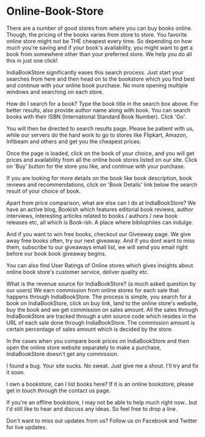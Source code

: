 # Online-Book-Store
There are a number of good stores from where you can buy books online. Though, the pricing of the books varies from store to store. You favorite online store might not be THE cheapest every time. So depending on how much you're saving and if your book's availability, you might want to get a book from somewhere other than your preferred store. We help you do all this in just one click!

IndiaBookStore significantly eases this search process. Just start your searches from here and then head on to the bookstore which you find best and continue with your online book purchase. No more opening multiple windows and searching on each store.

How do I search for a book?
Type the book title in the search box above. For better results, also provide author name along with book. You can search books with their ISBN (International Standard Book Number). Click 'Go'.

You will then be directed to search results page. Please be patient with us, while our servers do the hard work to go to stores like Flipkart, Amazon, Infibeam and others and get you the cheapest prices.

Once the page is loaded, click on the book of your choice, and you will get prices and availability from all the online book stores listed on our site. Click on 'Buy' button for the store you like, and continue with your purchase.

If you are looking for more details on the book like book description, book reviews and recommendations, click on 'Book Details' link below the search result of your choice of book.

Apart from price comparison, what are else can I do at IndiaBookStore?
We have an active blog, Bookish which features editorial book reviews, author interviews, interesting articles related to books / authors / new book releases etc, all which is Book-ish. A place where bibliophiles can indulge.

And if you want to win free books, checkout our Giveaway page. We give away free books often, try our next giveaway. And if you dont want to miss them, subscribe to our giveaways email list, we will send you email right before our book book giveaway begins.

You can also find User Ratings of Online stores which gives insights about online book store's customer service, deliver quality etc.

What is the revenue source for IndiaBookStore?
(a much asked question by our users)
We earn commission from online stores for each sale that happens through IndiaBookStore. The process is simple, you search for a book on IndiaBookStore, click on buy link, land to the online store's website, buy the book and we get commission on sales amount. All the sales through IndiaBookStore are tracked through a utm source code which resides in the URL of each sale done through IndiaBookStore. The commission amount is certain percentage of sales amount which is decided by the store.

In the cases when you compare book prices on IndiaBookStore and then open the online store website separately to make a purchase, IndiaBookStore doesn't get any commission.

I found a bug. Your site sucks.
No sweat. Just give me a shout. I'll try and fix it soon.

I own a bookstore, can I list books here?
If it is an online bookstore, please get in touch through the contact us page.

If you're an offline bookstore, I may not be able to help much right now.. but I'd still like to hear and discuss any ideas. So feel free to drop a line.

Don't want to miss out updates from us?
Follow us on Facebook and Twitter for live updates.
